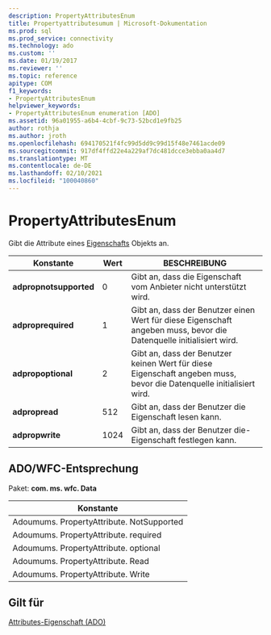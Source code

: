 ```yaml
---
description: PropertyAttributesEnum
title: Propertyattributesumum | Microsoft-Dokumentation
ms.prod: sql
ms.prod_service: connectivity
ms.technology: ado
ms.custom: ''
ms.date: 01/19/2017
ms.reviewer: ''
ms.topic: reference
apitype: COM
f1_keywords:
- PropertyAttributesEnum
helpviewer_keywords:
- PropertyAttributesEnum enumeration [ADO]
ms.assetid: 96a01955-a6b4-4cbf-9c73-52bcd1e9fb25
author: rothja
ms.author: jroth
ms.openlocfilehash: 694170521f4fc99d5dd9c99d15f48e7461acde09
ms.sourcegitcommit: 917df4ffd22e4a229af7dc481dcce3ebba0aa4d7
ms.translationtype: MT
ms.contentlocale: de-DE
ms.lasthandoff: 02/10/2021
ms.locfileid: "100040860"
---
```

# <a name="propertyattributesenum"></a>PropertyAttributesEnum
Gibt die Attribute eines [Eigenschafts](./property-object-ado.md) Objekts an.  
  
|Konstante|Wert|BESCHREIBUNG|  
|--------------|-----------|-----------------|  
|**adpropnotsupported**|0|Gibt an, dass die Eigenschaft vom Anbieter nicht unterstützt wird.|  
|**adproprequired**|1|Gibt an, dass der Benutzer einen Wert für diese Eigenschaft angeben muss, bevor die Datenquelle initialisiert wird.|  
|**adpropoptional**|2|Gibt an, dass der Benutzer keinen Wert für diese Eigenschaft angeben muss, bevor die Datenquelle initialisiert wird.|  
|**adpropread**|512|Gibt an, dass der Benutzer die Eigenschaft lesen kann.|  
|**adpropwrite**|1024|Gibt an, dass der Benutzer die-Eigenschaft festlegen kann.|  
  
## <a name="adowfc-equivalent"></a>ADO/WFC-Entsprechung  
 Paket: **com. ms. wfc. Data**  
  
|Konstante|  
|--------------|  
|Adoumums. PropertyAttribute. NotSupported|  
|Adoumums. PropertyAttribute. required|  
|Adoumums. PropertyAttribute. optional|  
|Adoumums. PropertyAttribute. Read|  
|Adoumums. PropertyAttribute. Write|  
  
## <a name="applies-to"></a>Gilt für  
 [Attributes-Eigenschaft (ADO)](./attributes-property-ado.md)